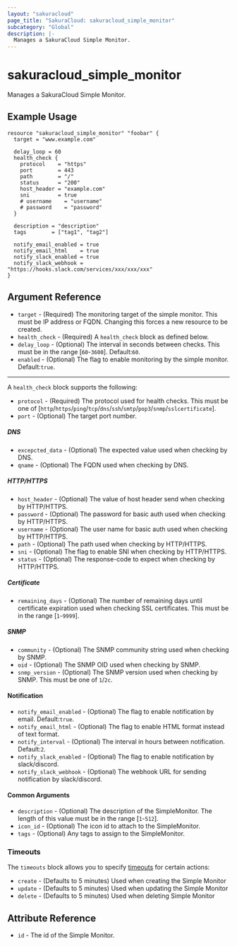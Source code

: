 ```yaml
---
layout: "sakuracloud"
page_title: "SakuraCloud: sakuracloud_simple_monitor"
subcategory: "Global"
description: |-
  Manages a SakuraCloud Simple Monitor.
---
```


# sakuracloud_simple_monitor

Manages a SakuraCloud Simple Monitor.

## Example Usage

```hcl
resource "sakuracloud_simple_monitor" "foobar" {
  target = "www.example.com"

  delay_loop = 60
  health_check {
    protocol    = "https"
    port        = 443
    path        = "/"
    status      = "200"
    host_header = "example.com"
    sni         = true
    # username    = "username"
    # password    = "password"
  }

  description = "description"
  tags        = ["tag1", "tag2"]

  notify_email_enabled = true
  notify_email_html    = true
  notify_slack_enabled = true
  notify_slack_webhook = "https://hooks.slack.com/services/xxx/xxx/xxx"
}
```

## Argument Reference

* `target` - (Required) The monitoring target of the simple monitor. This must be IP address or FQDN. Changing this forces a new resource to be created.
* `health_check` - (Required) A `health_check` block as defined below.
* `delay_loop` - (Optional) The interval in seconds between checks. This must be in the range [`60`-`3600`]. Default:`60`.
* `enabled` - (Optional) The flag to enable monitoring by the simple monitor. Default:`true`.

---

A `health_check` block supports the following:

* `protocol` - (Required) The protocol used for health checks. This must be one of [`http`/`https`/`ping`/`tcp`/`dns`/`ssh`/`smtp`/`pop3`/`snmp`/`sslcertificate`].
* `port` - (Optional) The target port number.

##### DNS

* `excepcted_data` - (Optional) The expected value used when checking by DNS.
* `qname` - (Optional) The FQDN used when checking by DNS.

##### HTTP/HTTPS

* `host_header` - (Optional) The value of host header send when checking by HTTP/HTTPS.
* `password` - (Optional) The password for basic auth used when checking by HTTP/HTTPS.
* `username` - (Optional) The user name for basic auth used when checking by HTTP/HTTPS.
* `path` - (Optional) The path used when checking by HTTP/HTTPS.
* `sni` - (Optional) The flag to enable SNI when checking by HTTP/HTTPS.
* `status` - (Optional) The response-code to expect when checking by HTTP/HTTPS.

##### Certificate

* `remaining_days` - (Optional) The number of remaining days until certificate expiration used when checking SSL certificates. This must be in the range [`1`-`9999`].

##### SNMP 

* `community` - (Optional) The SNMP community string used when checking by SNMP.
* `oid` - (Optional) The SNMP OID used when checking by SNMP.
* `snmp_version` - (Optional) The SNMP version used when checking by SNMP. This must be one of `1`/`2c`.

#### Notification

* `notify_email_enabled` - (Optional) The flag to enable notification by email. Default:`true`.
* `notify_email_html` - (Optional) The flag to enable HTML format instead of text format.
* `notify_interval` - (Optional) The interval in hours between notification. Default:`2`.
* `notify_slack_enabled` - (Optional) The flag to enable notification by slack/discord.
* `notify_slack_webhook` - (Optional) The webhook URL for sending notification by slack/discord.

#### Common Arguments

* `description` - (Optional) The description of the SimpleMonitor. The length of this value must be in the range [`1`-`512`].
* `icon_id` - (Optional) The icon id to attach to the SimpleMonitor.
* `tags` - (Optional) Any tags to assign to the SimpleMonitor.


### Timeouts

The `timeouts` block allows you to specify [timeouts](https://www.terraform.io/docs/configuration/resources.html#operation-timeouts) for certain actions:

* `create` - (Defaults to 5 minutes) Used when creating the Simple Monitor
* `update` - (Defaults to 5 minutes) Used when updating the Simple Monitor
* `delete` - (Defaults to 5 minutes) Used when deleting Simple Monitor

## Attribute Reference

* `id` - The id of the Simple Monitor.

